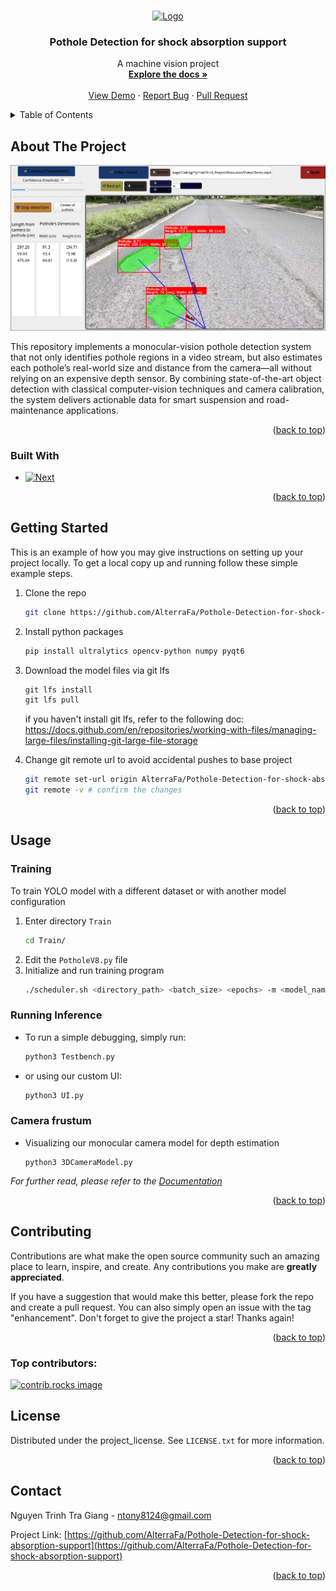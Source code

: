 <!-- Improved compatibility of back to top link: See: https://github.com/othneildrew/Best-README-Template/pull/73 -->
<a id="readme-top"></a>
<!--
*** Thanks for checking out the Best-README-Template. If you have a suggestion
*** that would make this better, please fork the repo and create a pull request
*** or simply open an issue with the tag "enhancement".
*** Don't forget to give the project a star!
*** Thanks again! Now go create something AMAZING! :D
-->



<!-- PROJECT SHIELDS -->
<!--
*** I'm using markdown "reference style" links for readability.
*** Reference links are enclosed in brackets [ ] instead of parentheses ( ).
*** See the bottom of this document for the declaration of the reference variables
*** for contributors-url, forks-url, etc. This is an optional, concise syntax you may use.
*** https://www.markdownguide.org/basic-syntax/#reference-style-links



<!-- PROJECT LOGO -->
<br />
<div align="center">
  <a href="https://github.com/AlterraFa/Pothole-Detection-for-shock-absorption-support">
    <img src="Icon/IMAGE_Pothole_Int_small.ico" alt="Logo" width="100" height="100">
  </a>

<h3 align="center">Pothole Detection for shock absorption support</h3>

  <p align="center">
    A machine vision project
    <br />
    <a href="https://github.com/AlterraFa/Pothole-Detection-for-shock-absorption-support"><strong>Explore the docs »</strong></a>
    <br />
    <br />
    <a href="https://github.com/AlterraFa/Pothole-Detection-for-shock-absorption-support">View Demo</a>
    &middot;
    <a href="https://github.com/AlterraFa/Pothole-Detection-for-shock-absorption-support/issues/new">Report Bug</a>
    &middot;
    <a href="https://github.com/AlterraFa/Pothole-Detection-for-shock-absorption-support/pulls">Pull Request</a>
  </p>
</div>



<!-- TABLE OF CONTENTS -->
<details>
  <summary>Table of Contents</summary>
  <ol>
    <li>
      <a href="#about-the-project">About The Project</a>
      <ul>
        <li><a href="#built-with">Built With</a></li>
      </ul>
    </li>
    <li>
      <a href="#getting-started">Getting Started</a>
    </li>
    <li><a href="#usage">Usage</a></li>
      <ul>
        <li><a href="#training">Training</a></li>
        <li><a href="#running-inference">Running Inference</a></li>
        <li><a href="#camera-frustum">Camera frustum</a></li>
      </ul>
    <li><a href="#roadmap">Roadmap</a></li>
    <li><a href="#contributing">Contributing</a></li>
    <li><a href="#license">License</a></li>
    <li><a href="#contact">Contact</a></li>
  </ol>
</details>



<!-- ABOUT THE PROJECT -->
## About The Project

[![Product Name Screen Shot][product-screenshot]](https://example.com)

This repository implements a monocular-vision pothole detection system that not only identifies pothole regions in a video stream, but also estimates each pothole’s real-world size and distance from the camera—all without relying on an expensive depth sensor. By combining state-of-the-art object detection with classical computer-vision techniques and camera calibration, the system delivers actionable data for smart suspension and road-maintenance applications.

<p align="right">(<a href="#readme-top">back to top</a>)</p>



### Built With

* [![Next][Python]][Python-url]


<p align="right">(<a href="#readme-top">back to top</a>)</p>



<!-- GETTING STARTED -->
## Getting Started

This is an example of how you may give instructions on setting up your project locally.
To get a local copy up and running follow these simple example steps.

1. Clone the repo
   ```sh
   git clone https://github.com/AlterraFa/Pothole-Detection-for-shock-absorption-support.git
   ```
2. Install python packages
   ```sh
   pip install ultralytics opencv-python numpy pyqt6
   ```
3. Download the model files via git lfs
   ```js
   git lfs install
   git lfs pull
   ```
   if you haven't install git lfs, refer to the following doc: https://docs.github.com/en/repositories/working-with-files/managing-large-files/installing-git-large-file-storage

4. Change git remote url to avoid accidental pushes to base project
   ```sh
   git remote set-url origin AlterraFa/Pothole-Detection-for-shock-absorption-support
   git remote -v # confirm the changes
   ```

<p align="right">(<a href="#readme-top">back to top</a>)</p>



<!-- USAGE EXAMPLES -->
## Usage

### Training
  To train YOLO model with a different dataset or with another model configuration
  1. Enter directory `Train`
     ```sh
     cd Train/
     ```
  2. Edit the `PotholeV8.py` file 
  3. Initialize and run training program
     ```sh
     ./scheduler.sh <directory_path> <batch_size> <epochs> -m <model_name> [-f <freeze_layers>]
     ```
### Running Inference
  - To run a simple debugging, simply run: 
     ```sh
     python3 Testbench.py
     ```
  - or using our custom UI:
     ```sh
     python3 UI.py
     ```
### Camera frustum
  - Visualizing our monocular camera model for depth estimation
     ```
     python3 3DCameraModel.py
     ```
_For further read, please refer to the [Documentation](./Document.pdf)_

<p align="right">(<a href="#readme-top">back to top</a>)</p>



<!-- ROADMAP -->
<!-- ## Roadmap

- [ ] Feature 1
- [ ] Feature 2
- [ ] Feature 3
    - [ ] Nested Feature

See the [open issues](https://github.com/AlterraFa/Pothole-Detection-for-shock-absorption-support/issues) for a full list of proposed features (and known issues).

<p align="right">(<a href="#readme-top">back to top</a>)</p> -->



<!-- CONTRIBUTING -->
## Contributing

Contributions are what make the open source community such an amazing place to learn, inspire, and create. Any contributions you make are **greatly appreciated**.

If you have a suggestion that would make this better, please fork the repo and create a pull request. You can also simply open an issue with the tag "enhancement".
Don't forget to give the project a star! Thanks again!


<p align="right">(<a href="#readme-top">back to top</a>)</p>

### Top contributors:

<a href="https://github.com/AlterraFa/Pothole-Detection-for-shock-absorption-support/graphs/contributors">
  <img src="https://contrib.rocks/image?repo=AlterraFa/Pothole-Detection-for-shock-absorption-support" alt="contrib.rocks image" />
</a>



<!-- LICENSE -->
## License

Distributed under the project_license. See `LICENSE.txt` for more information.

<p align="right">(<a href="#readme-top">back to top</a>)</p>



<!-- CONTACT -->
## Contact

Nguyen Trinh Tra Giang - ntony8124@gmail.com

Project Link: [https://github.com/AlterraFa/Pothole-Detection-for-shock-absorption-support](https://github.com/AlterraFa/Pothole-Detection-for-shock-absorption-support)

<p align="right">(<a href="#readme-top">back to top</a>)</p>




<!-- MARKDOWN LINKS & IMAGES -->
<!-- https://www.markdownguide.org/basic-syntax/#reference-style-links -->
[contributors-shield]: https://img.shields.io/github/contributors/AlterraFa/Pothole-Detection-for-shock-absorption-support.svg?style=for-the-badge
[contributors-url]: https://github.com/AlterraFa/Pothole-Detection-for-shock-absorption-support/graphs/contributors
[forks-shield]: https://img.shields.io/github/forks/AlterraFa/Pothole-Detection-for-shock-absorption-support.svg?style=for-the-badge
[forks-url]: https://github.com/AlterraFa/Pothole-Detection-for-shock-absorption-support/network/members
[stars-shield]: https://img.shields.io/github/stars/AlterraFa/Pothole-Detection-for-shock-absorption-support.svg?style=for-the-badge
[stars-url]: https://github.com/AlterraFa/Pothole-Detection-for-shock-absorption-support/stargazers
[issues-shield]: https://img.shields.io/github/issues/AlterraFa/Pothole-Detection-for-shock-absorption-support.svg?style=for-the-badge
[issues-url]: https://github.com/AlterraFa/Pothole-Detection-for-shock-absorption-support/issues
[license-shield]: https://img.shields.io/github/license/AlterraFa/Pothole-Detection-for-shock-absorption-support.svg?style=for-the-badge
[license-url]: https://github.com/AlterraFa/Pothole-Detection-for-shock-absorption-support/blob/master/LICENSE.txt
[product-screenshot]: Icon/IMAGE_Demo_UI.png
[Python]: https://img.shields.io/badge/python-3670A0?style=for-the-badge&logo=python&logoColor=ffdd54
[Python-url]: https://www.python.org/
